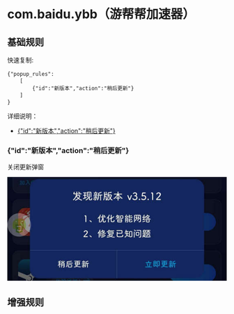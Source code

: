 # com.baidu.ybb（游帮帮加速器）

## 基础规则

快速复制:
```
{"popup_rules":
    [
        {"id":"新版本","action":"稍后更新"}
    ]
}
```
详细说明：
- [{"id":"新版本","action":"稍后更新"}](#id新版本action稍后更新)

### {"id":"新版本","action":"稍后更新"}
关闭更新弹窗

![](./assets/更新弹窗.jpg)


## 增强规则
